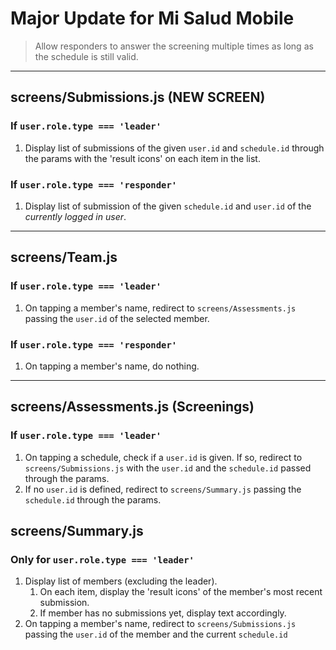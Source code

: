 # Major Update for Mi Salud Mobile

> Allow responders to answer the screening multiple times as long as the schedule is still valid.

---

## screens/Submissions.js **(NEW SCREEN)**

### If `user.role.type === 'leader'`

1. Display list of submissions of the given `user.id` and `schedule.id` through the params with the 'result icons' on each item in the list.

### If `user.role.type === 'responder'`

1. Display list of submission of the given `schedule.id` and `user.id` of the *currently logged in user*.

---

## screens/Team.js

### If `user.role.type === 'leader'`

1. On tapping a member's name, redirect to `screens/Assessments.js` passing the `user.id` of the selected member.

### If `user.role.type === 'responder'`

1. On tapping a member's name, do nothing.

---

## screens/Assessments.js (Screenings)

### If `user.role.type === 'leader'`

1. On tapping a schedule, check if a `user.id` is given. If so, redirect to `screens/Submissions.js` with the `user.id` and the `schedule.id` passed through the params.
1. If no `user.id` is defined, redirect to `screens/Summary.js` passing the `schedule.id` through the params.

## screens/Summary.js

### Only for `user.role.type === 'leader'`

1. Display list of members (excluding the leader).
    1. On each item, display the 'result icons' of the member's most recent submission.
    1. If member has no submissions yet, display text accordingly.
1. On tapping a member's name, redirect to `screens/Submissions.js` passing the `user.id` of the member and the current `schedule.id`

